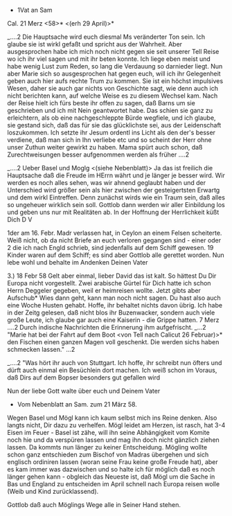+ 1Vat an Sam

 Cal. 21 Merz <58>*
 <(erh 29 April)>*

_....2 Die Hauptsache wird euch diesmal Ms veränderter Ton sein. Ich glaube sie ist wirkl gefaßt und spricht aus der Wahrheit. Aber ausgesprochen habe ich mich noch nicht gegen sie seit unserer Tell Reise wo ich ihr viel sagen und mit ihr beten konnte. Ich liege eben meist und habe wenig Lust zum Reden, so lang die Verdauung so darnieder liegt. Nun aber Marie sich so ausgesprochen hat gegen euch, will ich ihr Gelegenheit geben auch hier aufs rechte Trum zu kommen. Sie ist ein höchst impulsives Wesen, daher sie auch gar nichts von Geschichte sagt, wie denn auch ich nicht berichten kann, auf welche Weise es zu diesem Wechsel kam. Nach der Reise hielt ich fürs beste ihr offen zu sagen, daß Barns um sie geschrieben und ich mit Nein geantwortet habe. Das schien sie ganz zu erleichtern, als ob eine nachgeschleppte Bürde wegfiele, und ich glaube, sie gestand sich, daß das für sie das glücklichste sei, aus der Leidenschaft loszukommen. Ich setzte ihr Jesum ordentl ins Licht als den der's besser verdiene, daß man sich in Ihn verliebe etc und so scheint der Herr ohne unser Zuthun weiter gewirkt zu haben. Mama spürt auch schon, daß Zurechtweisungen besser aufgenommen werden als früher ....2

_....2 Ueber Basel und Moglg <(siehe Nebenblatt)>
Ja das ist freilich die Hauptsache daß die Freude im HErrn währt und je länger je besser wird. Wir werden es noch alles sehen, was wir ahnend geglaubt haben und der Unterschied wird größer sein als hier zwischen der gesteigertsten Erwartg und dem wirkl Eintreffen. Denn zunächst wirds wie ein Traum sein, daß alles so ungeheuer wirklich sein soll. Gottlob dann werden wir aller Einbildung los und geben uns nur mit Realitäten ab. In der Hoffnung der Herrlichkeit küßt Dich
 D V

1der am 16. Febr. Madr verlassen hat, in Ceylon an einem Felsen scheiterte. Weiß nicht, ob da nicht Briefe an euch verloren gegangen sind - einer oder 2 die ich nach Engld schrieb, sind jedenfalls auf dem Schiff gewesen. 19 Kinder waren auf dem Schiff; es sind aber Gottlob alle gerettet worden. Nun lebe wohl und behalte im Andenken Deinen Vater

3.) 18 Febr 58 Gelt aber einmal, lieber David das ist kalt. So hättest Du Dir Europa nicht vorgestellt. Zwei arabische Gürtel für Dich hatte ich schon Herrn Deggeler gegeben, weil er heimreisen wollte. Jetzt gibts aber Aufschub* Wies dann geht, kann man noch nicht sagen. Du hast also auch eine Woche Husten gehabt. Hoffe, ihr behaltet nichts davon übrig. Ich habe in der Zeitg gelesen, daß nicht blos ihr Buzenwacker, sondern auch viele große Leute, ich glaube gar auch eine Kaiserin - die Grippe hatten. 
7 Merz ....2 Durch indische Nachrichten die Erinnerung ihm aufgefrischt. _...2 "Marie hat bei der Fahrt auf dem Boot <von Tell nach Calicut 26 Februar)>* den Fischen einen ganzen Magen voll geschenkt. Die werden sichs haben schmecken lassen." ...2

_....2 "Was hört ihr auch von Stuttgart. Ich hoffe, ihr schreibt nun öfters und dürft auch einmal ein Besüchlein dort machen. Ich weiß schon im Voraus, daß Dirs auf dem Bopser besonders gut gefallen wird

Nun der liebe Gott walte über euch
 und Deinem Vater

+ Vom Nebenblatt an Sam. zum 21 März 58.

Wegen Basel und Mögl kann ich kaum selbst mich ins Reine denken. Also langts nicht, Dir dazu zu verhelfen. Mögl leidet am Herzen, ist rasch, hat 3-4 Eisen im Feuer - Basel ist zähe, will ihn seine Abhängigkeit vom Komite noch hie und da verspüren lassen und mag ihn doch nicht gänzlich ziehen lassen. Da kommts nun länger zu keiner Entscheidung. Mögling wollte schon ganz entschieden zum Bischof von Madras übergehen und sich englisch ordiniren lassen (woran seine Frau keine große Freude hat), aber es kam immer was dazwischen und so halte ich für möglich daß es noch länger gehen kann - obgleich das Neueste ist, daß Mögl um die Sache in Bas und England zu entscheiden im April schnell nach Europa reisen wolle (Weib und Kind zurücklassend).

Gottlob daß auch Möglings Wege alle in Seiner Hand stehen.

